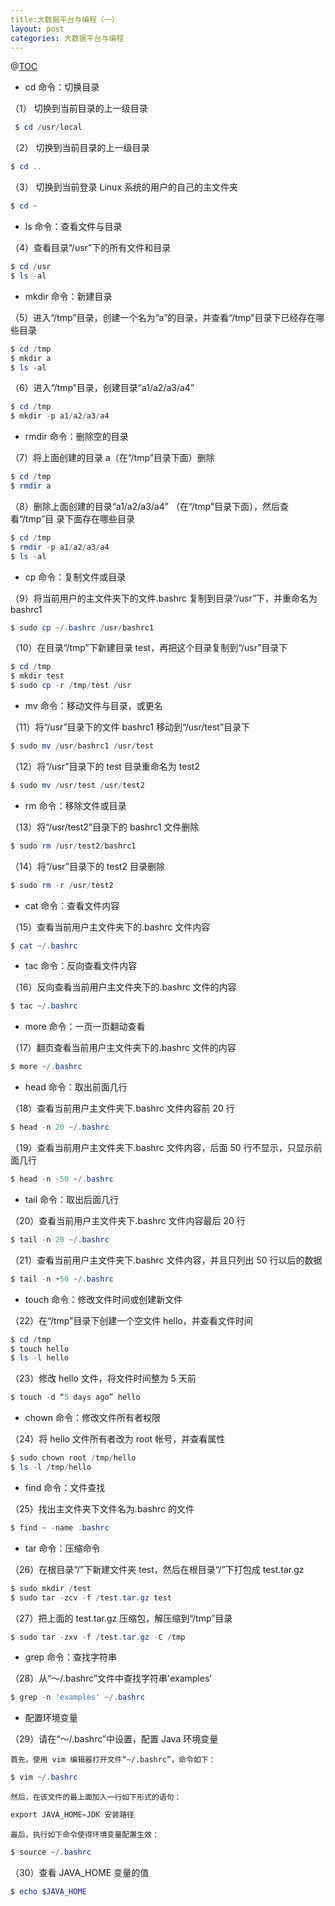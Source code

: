 ```yaml
---
title:大数据平台与编程（一）
layout: post
categories: 大数据平台与编程
---
```


@[TOC](常用Linux指令)

 - cd 命令：切换目录 


（1） 切换到当前目录的上一级目录 


```powershell
 $ cd /usr/local
```
（2） 切换到当前目录的上一级目录 
 

```powershell
$ cd ..
```
（3） 切换到当前登录 Linux 系统的用户的自己的主文件夹

```powershell
$ cd ~
```

- ls 命令：查看文件与目录 

（4）查看目录“/usr”下的所有文件和目录 

```powershell
$ cd /usr
$ ls -al
```

- mkdir 命令：新建目录

（5）进入“/tmp”目录，创建一个名为“a”的目录，并查看“/tmp”目录下已经存在哪 些目录 

```powershell
$ cd /tmp
$ mkdir a
$ ls -al
```
（6）进入“/tmp”目录，创建目录“a1/a2/a3/a4”

```powershell
$ cd /tmp 
$ mkdir -p a1/a2/a3/a4 
```

- rmdir 命令：删除空的目录 

（7）将上面创建的目录 a（在“/tmp”目录下面）删除 

```powershell
$ cd /tmp
$ rmdir a 
```

（8）删除上面创建的目录“a1/a2/a3/a4” （在“/tmp”目录下面），然后查看“/tmp”目 录下面存在哪些目录 

```powershell
$ cd /tmp 
$ rmdir -p a1/a2/a3/a4 
$ ls -al 
```
- cp 命令：复制文件或目录

（9）将当前用户的主文件夹下的文件.bashrc 复制到目录“/usr”下，并重命名为 bashrc1 

```powershell
$ sudo cp ~/.bashrc /usr/bashrc1
```
（10）在目录“/tmp”下新建目录 test，再把这个目录复制到“/usr”目录下 

```powershell
$ cd /tmp 
$ mkdir test 
$ sudo cp -r /tmp/test /usr
```

- mv 命令：移动文件与目录，或更名

（11）将“/usr”目录下的文件 bashrc1 移动到“/usr/test”目录下 

```powershell
$ sudo mv /usr/bashrc1 /usr/test 
```

（12）将“/usr”目录下的 test 目录重命名为 test2 

```powershell
$ sudo mv /usr/test /usr/test2
```

- rm 命令：移除文件或目录 

（13）将“/usr/test2”目录下的 bashrc1 文件删除 

```powershell
$ sudo rm /usr/test2/bashrc1 
```

（14）将“/usr”目录下的 test2 目录删除

```powershell
$ sudo rm -r /usr/test2 
```

- cat 命令：查看文件内容 

（15）查看当前用户主文件夹下的.bashrc 文件内容 

```powershell
$ cat ~/.bashrc 
```

- tac 命令：反向查看文件内容 

（16）反向查看当前用户主文件夹下的.bashrc 文件的内容 

```powershell
$ tac ~/.bashrc 
```

- more 命令：一页一页翻动查看 

（17）翻页查看当前用户主文件夹下的.bashrc 文件的内容 

```powershell
$ more ~/.bashrc 
```
- head 命令：取出前面几行

（18）查看当前用户主文件夹下.bashrc 文件内容前 20 行 

```powershell
$ head -n 20 ~/.bashrc 
```

（19）查看当前用户主文件夹下.bashrc 文件内容，后面 50 行不显示，只显示前面几行 

```powershell
$ head -n -50 ~/.bashrc
```

- tail 命令：取出后面几行

（20）查看当前用户主文件夹下.bashrc 文件内容最后 20 行 

```powershell
$ tail -n 20 ~/.bashrc 
```

（21）查看当前用户主文件夹下.bashrc 文件内容，并且只列出 50 行以后的数据 

```powershell
$ tail -n +50 ~/.bashrc 
```

- touch 命令：修改文件时间或创建新文件 

（22）在“/tmp”目录下创建一个空文件 hello，并查看文件时间 

```powershell
$ cd /tmp
$ touch hello 
$ ls -l hello 
```

（23）修改 hello 文件，将文件时间整为 5 天前 

```powershell
$ touch -d “5 days ago” hello 
```

- chown 命令：修改文件所有者权限 

（24）将 hello 文件所有者改为 root 帐号，并查看属性 

```powershell
$ sudo chown root /tmp/hello 
$ ls -l /tmp/hello 
```

- find 命令：文件查找 

（25）找出主文件夹下文件名为.bashrc 的文件 

```powershell
$ find ~ -name .bashrc 
```

- tar 命令：压缩命令 

（26）在根目录“/”下新建文件夹 test，然后在根目录“/”下打包成 test.tar.gz 

```powershell
$ sudo mkdir /test 
$ sudo tar -zcv -f /test.tar.gz test
```

（27）把上面的 test.tar.gz 压缩包，解压缩到“/tmp”目录 

```powershell
$ sudo tar -zxv -f /test.tar.gz -C /tmp 
```

- grep 命令：查找字符串

（28）从“～/.bashrc”文件中查找字符串'examples' 

```powershell
$ grep -n 'examples' ~/.bashrc
```

- 配置环境变量 

（29）请在“～/.bashrc”中设置，配置 Java 环境变量 

    首先，使用 vim 编辑器打开文件“~/.bashrc”，命令如下： 
```powershell
$ vim ~/.bashrc 
```
    然后，在该文件的最上面加入一行如下形式的语句： 

```powershell
export JAVA_HOME=JDK 安装路径 
```
    最后，执行如下命令使得环境变量配置生效： 
 

```powershell
$ source ~/.bashrc 
```
（30）查看 JAVA_HOME 变量的值 

```powershell
$ echo $JAVA_HOME 
```

